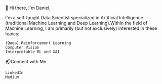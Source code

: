 👋 Hi there, I'm Daniel,

I'm a self-taught Data Scientist specialized in Artificial Intelligence (traditional Machine Learning and Deep Learning).Within the field of Machine Learning, I am primarily (but not exclusively) interested in these topics:

    (Deep) Reinforcement Learning
    Computer Vision
    Interpretable ML and XAI

📬Connect with Me

    LinkedIn
    Medium
